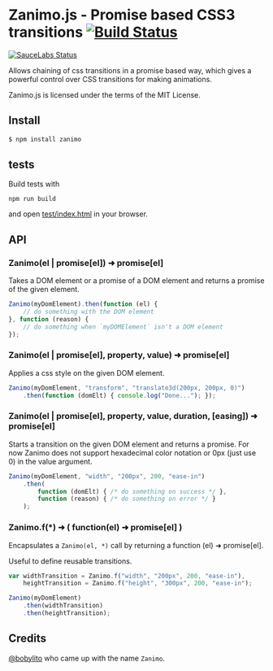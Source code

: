 # Zanimo.js - Promise based CSS3 transitions [![Build Status](https://secure.travis-ci.org/peutetre/Zanimo.png?branch=Q)](http://travis-ci.org/peutetre/Zanimo)

[![SauceLabs Status](https://saucelabs.com/browser-matrix/zanimo.svg)](https://saucelabs.com/u/zanimo)

Allows chaining of css transitions in a promise based way, which gives a powerful control over CSS transitions
for making animations.

Zanimo.js is licensed under the terms of the MIT License.

## Install

```sh
$ npm install zanimo
```

##  tests

Build tests with

```
npm run build
```

and open [test/index.html](http://peutetre.github.com/Zanimo/test/index.html) in your browser.

## API

### Zanimo(el | promise[el]) ➜  promise[el]

Takes a DOM element or a promise of a DOM element and returns a promise of the given element.

~~~ javascript
Zanimo(myDomElement).then(function (el) {
    // do something with the DOM element
}, function (reason) {
    // do something when `myDOMElement` isn't a DOM element
});
~~~


### Zanimo(el | promise[el], property, value) ➜  promise[el]

Applies a css style on the given DOM element.

~~~ javascript
Zanimo(myDomElement, "transform", "translate3d(200px, 200px, 0)")
    .then(function (domElt) { console.log("Done..."); });
~~~


### Zanimo(el | promise[el], property, value, duration, [easing])  ➜  promise[el]

Starts a transition on the given DOM element and returns a promise.
For now Zanimo does not support hexadecimal color notation or 0px (just use 0) in the value argument.

~~~ javascript
Zanimo(myDomElement, "width", "200px", 200, "ease-in")
    .then(
        function (domElt) { /* do something on success */ },
        function (reason) { /* do something on error */ }
    );
~~~

### Zanimo.f(*)  ➜  ( function(el) ➜  promise[el] )

Encapsulates a `Zanimo(el, *)` call by returning a function (el) ➜ promise[el].

Useful to define reusable transitions.

~~~ javascript
var widthTransition = Zanimo.f("width", "200px", 200, "ease-in"),
    heightTransition = Zanimo.f("height", "300px", 200, "ease-in");

Zanimo(myDomElement)
    .then(widthTransition)
    .then(heightTransition);
~~~

## Credits

[@bobylito](http://bobylito.me/) who came up with the name `Zanimo`.
